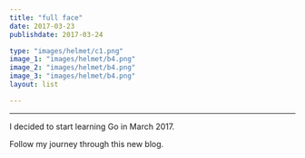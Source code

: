 ```yaml
---
title: "full face"
date: 2017-03-23
publishdate: 2017-03-24

type: "images/helmet/c1.png"
image_1: "images/helmet/b4.png"
image_2: "images/helmet/b4.png"
image_3: "images/helmet/b4.png"
layout: list

---
```

---

I decided to start learning Go in March 2017.

Follow my journey through this new blog.
